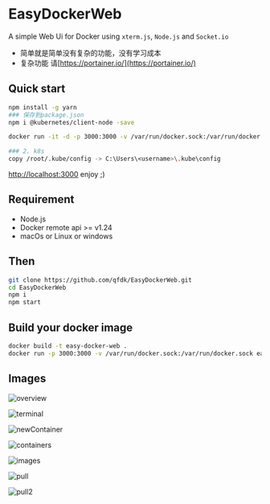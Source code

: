 # EasyDockerWeb

A simple Web Ui for Docker using `xterm.js`, `Node.js` and `Socket.io`

- 简单就是简单没有复杂的功能，没有学习成本
- 复杂功能 请[https://portainer.io/](https://portainer.io/)

## Quick start


```bash
npm install -g yarn
### 保存到package.json
npm i @kubernetes/client-node -save

docker run -it -d -p 3000:3000 -v /var/run/docker.sock:/var/run/docker.sock qfdk/easydockerweb

### 2. k8s
copy /root/.kube/config -> C:\Users\<username>\.kube\config

```

[http://localhost:3000](http://localhost:3000) enjoy ;)

## Requirement

- Node.js
- Docker remote api >= v1.24
- macOs or Linux or windows

## Then

```bash
git clone https://github.com/qfdk/EasyDockerWeb.git
cd EasyDockerWeb
npm i 
npm start
```

## Build your docker image

```bash
docker build -t easy-docker-web .
docker run -p 3000:3000 -v /var/run/docker.sock:/var/run/docker.sock easy-docker-web
```
## Images

![overview](./images/overview.png)

![terminal](./images/terminal.png)

![newContainer](./images/newContainer.png)

![containers](./images/containers.png)

![images](./images/images.png)

![pull](./images/pull.png)

![pull2](./images/pull2.png)
